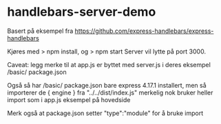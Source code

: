 # handlebars-server-demo

Basert på eksempel fra 
https://github.com/express-handlebars/express-handlebars

Kjøres med > npm install, og > npm start
Server vil lytte på port 3000. 

Caveat: legg merke til at app.js er byttet med 
server.js i deres eksempel /basic/ package.json

Også så har /basic/ package.json bare express 4.17.1 installert,
men så importerer de { engine } fra "../../dist/index.js" merkelig nok
bruker heller import som i app.js eksempel på hovedside

Merk også at package.json setter "type":"module" for å bruke import
